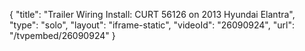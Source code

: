 {
    "title": "Trailer Wiring Install: CURT 56126 on 2013 Hyundai Elantra",
    "type": "solo",
    "layout": "iframe-static",
    "videoId": "26090924",
    "url": "\/tvpembed\/26090924"
}